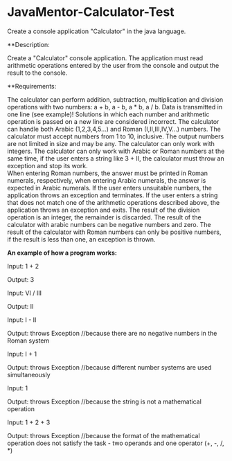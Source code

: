 # JavaMentor-Calculator-Test

Create a console application "Calculator" in the java language.

 **Description:<br>
 
Create a "Calculator" console application. The application must read arithmetic operations entered by the user from the console and output the result to the console.

**Requirements:<br>

The calculator can perform addition, subtraction, multiplication and division operations with two numbers: a + b, a - b, a * b, a / b. Data is transmitted in one line (see example)! Solutions in which each number and arithmetic operation is passed on a new line are considered incorrect.
The calculator can handle both Arabic (1,2,3,4,5...) and Roman (I,II,III,IV,V...) numbers.
The calculator must accept numbers from 1 to 10, inclusive. The output numbers are not limited in size and may be any.
The calculator can only work with integers.
The calculator can only work with Arabic or Roman numbers at the same time, if the user enters a string like 3 + II, the calculator must throw an exception and stop its work.<br>
When entering Roman numbers, the answer must be printed in Roman numerals, respectively, when entering Arabic numerals, the answer is expected in Arabic numerals.
If the user enters unsuitable numbers, the application throws an exception and terminates.
If the user enters a string that does not match one of the arithmetic operations described above, the application throws an exception and exits.
The result of the division operation is an integer, the remainder is discarded. 
The result of the calculator with arabic numbers can be negative numbers and zero. The result of the calculator with Roman numbers can only be positive numbers, if the result is less than one, an exception is thrown.<br>

**An example of how a program works:**<br>

Input:
1 + 2

Output:
3

Input:
VI / III

Output:
II

Input:
I - II

Output:
throws Exception //because there are no negative numbers in the Roman system

Input:
I + 1

Output:
throws Exception //because different number systems are used simultaneously

Input:
1

Output:
throws Exception //because the string is not a mathematical operation

Input:
1 + 2 + 3

Output:
throws Exception //because the format of the mathematical operation does not satisfy the task - two operands and one operator (+, -, /, *)


